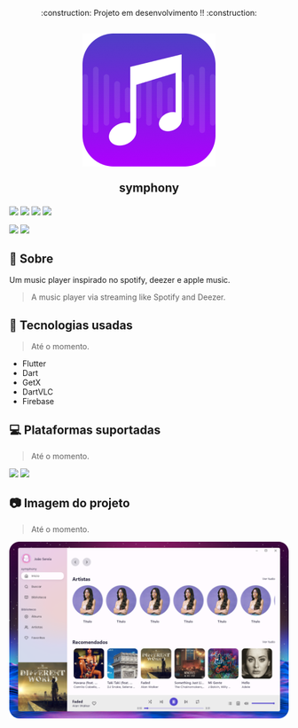<p align="center">:construction: Projeto em desenvolvimento !! :construction:</p>

<h2 align="center">
  <p><img src="assets/logo.png"></p>
  symphony
  <p></p>
</h2>

<p>
  <img src="https://img.shields.io/badge/Flutter-02569B?style=for-the-badge&logo=flutter&logoColor=white">
  <img src="https://img.shields.io/badge/Dart-0175C2?style=for-the-badge&logo=dart&logoColor=white">
  <img src="https://img.shields.io/badge/Firebase-039BE5?style=for-the-badge&logo=Firebase&logoColor=white">
  <img src="https://img.shields.io/badge/Figma-F24E1E?style=for-the-badge&logo=figma&logoColor=white">
  <p></p>
  <p>
    <img src="https://img.shields.io/github/stars/josereia/symphony-desktop?color=yellow">
    <img src="https://img.shields.io/github/forks/josereia/symphony-desktop?color=important">
  </p>
</p>
  
## :scroll: Sobre
Um music player inspirado no spotify, deezer e apple music. 
> A music player via streaming like Spotify and Deezer.

## 🧰 Tecnologias usadas
>Até o momento.
- Flutter
- Dart 
- GetX 
- DartVLC
- Firebase

## :computer: Plataformas suportadas
>Até o momento.
<p>
  <img src="https://img.shields.io/badge/Windows-0078D6?style=for-the-badge&logo=windows&logoColor=white"/>
  <img src="https://img.shields.io/badge/Linux-FCC624?style=for-the-badge&logo=linux&logoColor=black" />
</p>

## 📷 Imagem do projeto
>Até o momento.
  <img src="assets/screenshot.png">
  
